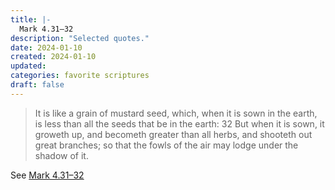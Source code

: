 ```yaml
---
title: |-
  Mark 4.31–32
description: "Selected quotes."
date: 2024-01-10
created: 2024-01-10
updated: 
categories: favorite scriptures
draft: false
---
```


> It is like a grain of mustard seed, which, when it is sown in the earth, is less than all the seeds that be in the earth:  32 But when it is sown, it groweth up, and becometh greater than all herbs, and shooteth out great branches; so that the fowls of the air may lodge under the shadow of it.

See [Mark 4.31–32](https://www.churchofjesuschrist.org/study/scriptures/nt/mark/4?id=p31-p32&lang=eng#p31)